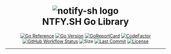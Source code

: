 <div align="center">
 <h1><img alt="notify-sh logo" src="https://github.com/ggoodwin/go-nfty/blob/main/ntfy.png" /><br />
  NTFY.SH Go Library
 </h1>

[![Go Reference](https://pkg.go.dev/badge/ggoodwin/go-ntfy.svg)](https://pkg.go.dev/github.com/ggoodwin/go-ntfy) [![Go Version](https://img.shields.io/github/go-mod/go-version/ggoodwin/go-ntfy)](https://go.dev/) [![GoReportCard](https://goreportcard.com/badge/github.com/ggoodwin/go-ntfy)](https://goreportcard.com/report/github.com/ggoodwin/go-ntfy) [![CodeFactor](https://www.codefactor.io/repository/github/ggoodwin/go-ntfy/badge)](https://www.codefactor.io/repository/github/ggoodwin/go-ntfy) [![GitHub Workflow Status](https://img.shields.io/github/actions/workflow/status/ggoodwin/go-ntfy/.github/workflows/go.yml)](https://github.com/ggoodwin/go-ntfy/blob/main/.github/workflows/go.yml) ![Size](https://img.shields.io/github/languages/code-size/ggoodwin/go-ntfy) [![Last Commit](https://img.shields.io/github/last-commit/ggoodwin/go-ntfy)](https://github.com/ggoodwin/go-ntfy/commits/main) [![License](https://img.shields.io/github/license/ggoodwin/go-ntfy)](https://github.com/ggoodwin/go-ntfy/blob/main/LICENSE.md)

</div>
<hr/>
